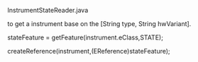InstrumentStateReader.java



to get a instrument base on the [String type, String hwVariant].

stateFeature = getFeature(instrument.eClass,STATE);

createReference(instrument,(EReference)stateFeature);

